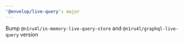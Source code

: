 ```yaml
---
'@envelop/live-query': major
---
```


Bump `@n1ru4l/in-memory-live-query-store` and `@n1ru4l/graphql-live-query` version
